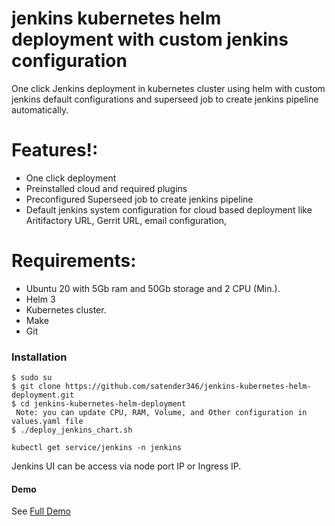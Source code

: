 # jenkins kubernetes helm deployment with custom jenkins configuration

One click Jenkins deployment in kubernetes cluster using helm with custom jenkins default configurations and superseed job to create jenkins pipeline automatically.

# Features!:
  - One click deployment
  - Preinstalled cloud and required plugins
  - Preconfigured Superseed job to create jenkins pipeline
  - Default jenkins system configuration for cloud based deployment like Aritifactory URL, Gerrit   URL, email configuration,

# Requirements:
  - Ubuntu 20 with 5Gb ram and 50Gb storage and 2 CPU (Min.).
  - Helm 3
  - Kubernetes cluster.
  - Make
  - Git
  
### Installation

```
$ sudo su
$ git clone https://github.com/satender346/jenkins-kubernetes-helm-deployment.git
$ cd jenkins-kubernetes-helm-deployment
 Note: you can update CPU, RAM, Volume, and Other configuration in values.yaml file
$ ./deploy_jenkins_chart.sh
```

```
kubectl get service/jenkins -n jenkins
```
Jenkins UI can be access via node port IP or Ingress IP.


#### Demo

See [Full Demo](https://satender346.wordpress.com/2021/01/25/jenkins-deployment-using-helm-in-kubernetes-cluster-with-custom-jenkins-configuration-and-plugin-installed/)
